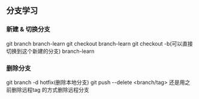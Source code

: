 ## 分支学习
### 新建 & 切换分支
git branch branch-learn
git checkout branch-learn
git checkout -b(可以直接切换到这个新建的分支) branch-learn

### 删除分支
git branch -d hotfix(删除本地分支)
git push <remote> --delete <branch/tag> 还是用之前删除远程tag 的方式删除远程分支
